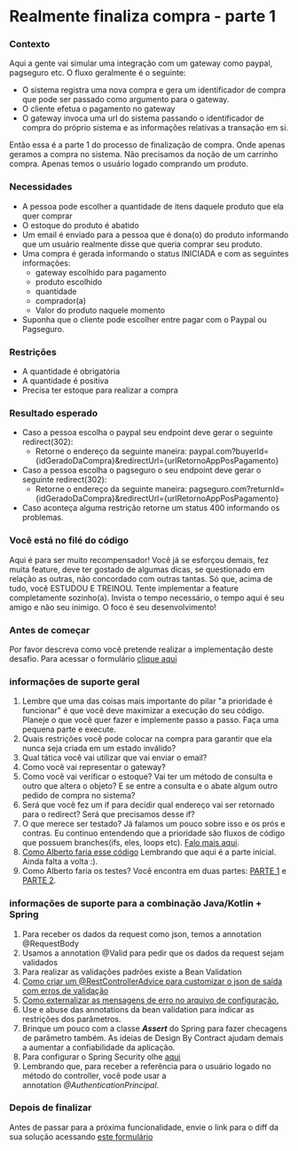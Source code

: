 # Realmente finaliza compra - parte 1

### Contexto

Aqui a gente vai simular uma integração com um gateway como paypal, pagseguro etc. O fluxo geralmente é o seguinte:

*   O sistema registra uma nova compra e gera um identificador de compra que pode ser passado como argumento para o gateway.
*   O cliente efetua o pagamento no gateway
*   O gateway invoca uma url do sistema passando o identificador de compra do próprio sistema e as informações relativas a transação em si.

Então essa é a parte 1 do processo de finalização de compra. Onde apenas geramos a compra no sistema. Não precisamos da noção de um carrinho compra. Apenas temos o usuário logado comprando um produto.

### Necessidades

*   A pessoa pode escolher a quantidade de itens daquele produto que ela quer comprar
*   O estoque do produto é abatido 
*   Um email é enviado para a pessoa que é dona(o) do produto informando que um usuário realmente disse que queria comprar seu produto.
* Uma compra é gerada informando o status INICIADA e com as seguintes informações:
  * gateway escolhido para pagamento
  * produto escolhido
  * quantidade
  * comprador(a)
  * Valor do produto naquele momento
*   Suponha que o cliente pode escolher entre pagar com o Paypal ou Pagseguro.

### Restrições

*   A quantidade é obrigatória
*   A quantidade é positiva
*   Precisa ter estoque para realizar a compra

### **Resultado esperado**

*   Caso a pessoa escolha o paypal seu endpoint deve gerar o seguinte redirect(302):
    *   Retorne o endereço da seguinte maneira: paypal.com?buyerId={idGeradoDaCompra}&redirectUrl={urlRetornoAppPosPagamento}
*   Caso a pessoa escolha o pagseguro o seu endpoint deve gerar o seguinte redirect(302):
    *   Retorne o endereço da seguinte maneira: pagseguro.com?returnId={idGeradoDaCompra}&redirectUrl={urlRetornoAppPosPagamento}
*   Caso aconteça alguma restrição retorne um status 400 informando os problemas. 

### Você está no filé do código

Aqui é para ser muito recompensador! Você já se esforçou demais, fez muita feature, deve ter gostado de algumas dicas, se questionado em relação as outras, não concordado com outras tantas. Só que, acima de tudo, você ESTUDOU E TREINOU. Tente implementar a feature completamente sozinho(a). Invista o tempo necessário, o tempo aqui é seu amigo e não seu inimigo. O foco é seu desenvolvimento!

### Antes de começar
Por favor descreva como você pretende realizar a implementação deste desafio. Para acessar o formulário [clique aqui](https://forms.gle/NerMmk1PkaTiZXNz9)

### **informações de suporte geral**

1.  Lembre que uma das coisas mais importante do pilar "a prioridade é funcionar" é que você deve maximizar a execução do seu código. Planeje o que você quer fazer e implemente passo a passo. Faça uma pequena parte e execute. 
2.  Quais restrições você pode colocar na compra para garantir que ela nunca seja criada em um estado inválido?
3.  Qual tática você vai utilizar que vai enviar o email?
4.  Como você vai representar o gateway?
5.  Como você vai verificar o estoque? Vai ter um método de consulta e outro que altera o objeto? E se entre a consulta e o abate algum outro pedido de compra no sistema? 
6.  Será que você fez um if para decidir qual endereço vai ser retornado para o redirect? Será que precisamos desse if?
7.  O que merece ser testado? Já falamos um pouco sobre isso e os prós e contras. Eu continuo entendendo que a prioridade são fluxos de código que possuem branches(ifs, eles, loops etc). [Falo mais aqui](https://youtu.be/vCnhwbkX3EA).
9.  [Como Alberto faria esse código](https://youtu.be/HP9OhAvwOu0) Lembrando que aqui é a parte inicial. Ainda falta a volta :). 
10. Como Alberto faria os testes? Você encontra em duas partes: [PARTE 1](https://youtu.be/CnDoQahMoD0) e [PARTE 2](https://youtu.be/t8sJeUS3nz4). 


### informações de suporte para a combinação Java/Kotlin + Spring​

1.  Para receber os dados da request como json, temos a annotation @RequestBody
2.  Usamos a annotation @Valid para pedir que os dados da request sejam validados
3.  Para realizar as validações padrões existe a Bean Validation
4.  [Como criar um @RestControllerAdvice para customizar o json de saída com erros de validação](https://youtu.be/H6aM-4RaRrE)
5.  [Como externalizar as mensagens de erro no arquivo de configuração.](https://youtu.be/FO4HnZNCvoo)
6.  Use e abuse das annotations da bean validation para indicar as restrições dos parâmetros. 
7.  Brinque um pouco com a classe **_Assert_**​ ​do Spring para fazer checagens de parâmetro também. As ideias de Design By Contract ajudam demais a aumentar a confiabilidade da aplicação.
8.  Para configurar o Spring Security olhe [aqui](https://youtu.be/0I--CLsqC7w)
9.  Lembrando que, para receber a referência para o usuário logado no método do controller, você pode usar a annotation _@AuthenticationPrincipal_​.

### Depois de finalizar
Antes de passar para a próxima funcionalidade, envie o link para o diff da sua solução acessando [este formulário](https://forms.gle/MXRUCzr3c6EGxkdp6)

